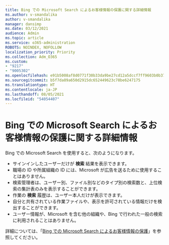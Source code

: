 ```yaml
---
title: Bing での Microsoft Search によるお客様情報の保護に関する詳細情報
ms.author: v-smandalika
author: v-smandalika
manager: dansimp
ms.date: 03/12/2021
audience: Admin
ms.topic: article
ms.service: o365-administration
ROBOTS: NOINDEX, NOFOLLOW
localization_priority: Priority
ms.collection: Adm_O365
ms.custom:
- "9217"
- "9005302"
ms.openlocfilehash: e91b5008af8d0771f30b33da9be27cd12a5dccf7ff9603b0b37439079eb1e9f5
ms.sourcegitcommit: b5f7da89a650d2915dc652449623c78be6247175
ms.translationtype: HT
ms.contentlocale: ja-JP
ms.lasthandoff: 08/05/2021
ms.locfileid: "54054407"
---
```

# <a name="learn-how-microsoft-search-in-bing-helps-keep-your-information-secure"></a>Bing での Microsoft Search によるお客様情報の保護に関する詳細情報

Bing での Microsoft Search を使用すると、次のようになります。

- サインインしたユーザーだけが **検索** 結果を表示できます。
- 職場の ID や所属組織の ID には、Microsoft が広告を送るために使用することはありません。
- 検索管理者は、ユーザー別、ファイル別などのタイプ別の検索数と、上位検索の集計表のみを表示することができます。
- 作業の **検索** 履歴は、ユーザー本人だけが表示できます。
- 自分と共有されている作業ファイルや、表示を許可されている情報だけを検出することができます。
- ユーザー情報が、Microsoft を含む他の組織や、Bing で行われた一般の検索に利用されることはありません。

詳細については、「[Bing での Microsoft Search によるお客様情報の保護](https://support.microsoft.com/office/how-microsoft-search-in-bing-helps-keep-your-info-secure-cbce46ae-bb1f-4d0e-86f1-5984f4589113)」を参照してください。

